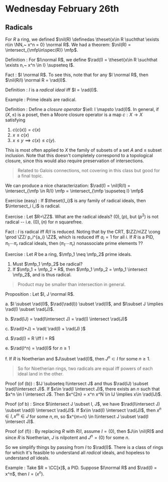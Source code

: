 # Wednesday February 26th

## Radicals

For $R$ a ring, we defined $\nil(R) \definedas \theset{x\in R \suchthat \exists n\in \NN,~ x^n = 0} \normal R$.
We had a theorem: $\nil(R) = \intersect_{\mfp\in\spec(R)} \mfp$.

Definition
: For $I\normal R$, we define $\rad(I) = \theset{x\in R \suchthat \exists n,~ x^n \in I} \supseteq I$.

Fact
: $I \normal R$.
  To see this, note that for any $I \normal R$, then $\nil(R/I) \normal R = \rad(I)$.

Definition
: $I$ is a *radical ideal* iff $I = \rad(I)$.


Example
: Prime ideals are radical.
  
Definition
: Define a *closure operator* $\ell: I \mapsto \rad(I)$.
  In general, if $(X, \leq)$ is a poset, then a Moore closure operator is a map $c: X\to X$ satisfying

  1. $c(c(x)) = c(x)$
  2. $x \leq c(x)$
  3. $x\leq y \implies c(x) \leq c(y)$.

This is most often applied to $X$ the family of subsets of a set $A$ and $\leq$ subset inclusion.
Note that this doesn't completely correspond to a topological closure, since this would also require preservation of intersections.

> Related to Galois connections, not covering in this class but good for a final topic.

We can produce a nice characterization: $\rad(I) = \nil(R/I) = \intersect_{\mfp \in R/I} \mfp = \intersect_{\mfp \supseteq I} \mfp$

Exercise (easy)
: If $\theset{I_i}$ is any family of radical ideals, then $\intersect_i I_i$ is radical.

Exercise
: Let $R=\ZZ$.
  What are the radical ideals? $(0), (p)$, but $(p^2)$ is not radical -- i.e. $(0), (n)$ for $n$ squarefree.

Fact
: $I$ is radical iff $R/I$ is reduced.
  Noting that by the CRT, $\ZZ/n\ZZ \cong \prod \ZZ/ p_i^{a_i} \ZZ$, which is reduced iff $a_i = 1$ for all $i$.
  If $R$ is a PID, $\pi_1 \cdots \pi_r$ radical ideals, then $(\pi_1 \cdots \pi_r)$ nonassociate prime elements ??

Exercise
: Let $R$ be a ring, $\mfp_1 \neq \mfp_2$ prime ideals.
  
  1. Must $\mfp_1 \mfp_2$ be radical?
  2. If $\mfp_1 + \mfp_2 + R$, then $\mfp_1 \mfp_2 = \mfp_1 \intersect \mfp_2$, and is thus radical.

> Product may be smaller than intersection in general.

Proposition
: Let $I, J \normal R$.

  a. $I \subset \rad(I)$, $\rad(\rad(I)) \subset \rad(I)$, and $I\subset J \implies \rad(I) \subset \rad(J)$.

  b. $\rad(IJ) = \rad(I\intersect J) = \rad(I) \intersect \rad(J)$

  c. $\rad(I+J) = \rad( \rad(I) + \rad(J) )$

  d. $\rad(I) = R \iff I = R$

  e. $\rad(I^n) = \rad(I)$ for $n\geq 1$

  f. If $R$ is Noetherian and $J\subset \rad(I)$, then $J^n \subset I$ for some $n\geq 1$.

> So for Noetherian rings, two radicals are equal iff powers of each ideal land in the other.

Proof (of (b))
: $IJ \subseteq I\intersect J$ and thus $\rad(IJ) \subset \rad(I\intersect J)$.
  If $x\in \rad(I \intersect J)$, there exists an $n$ such that $x^n \in I \intersect J$.
  Then $x^{2n} = x^n x^N \in IJ \implies x\in \rad(IJ)$.

Proof (of b)
: Since $I\intersect J \subset I, J$, we have $\rad(I\intersect J) \subset \rad(I) \intersect \rad(J)$.
  If $x\in \rad(I) \intersect \rad(J)$, then $x^n\in I, x^m \in J$ for some $n, m$, so $x^{m+n} \in I\intersect J \subset \rad(I \intersect J)$.

Proof (of (f))
: By replacing $R$ with $R/I$, assume $I = (0)$, then $J\in \nil(R)$ and since $R$ is Noetherian, $J$ is nilpotent and $J^n=(0)$ for some $n$.

So we simplify things by passing from $I$ to $\rad(I)$. 
There is a class of rings for which it's feasible to understand all *radical* ideals, and hopeless to understand *all* ideals.

Example
: Take $R = \CC[x]$, a PID.
  Suppose $I\normal R$ and $\rad(I) = x^n$, then $I = (x^n)$.
